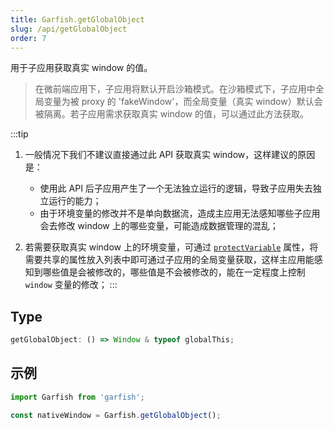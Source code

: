 ```yaml
---
title: Garfish.getGlobalObject
slug: /api/getGlobalObject
order: 7
---
```


用于子应用获取真实 window 的值。

> 在微前端应用下，子应用将默认开启沙箱模式。在沙箱模式下，子应用中全局变量为被 proxy 的 'fakeWindow'，而全局变量（真实 window）默认会被隔离。若子应用需求获取真实 window 的值，可以通过此方法获取。


:::tip
1. 一般情况下我们不建议直接通过此 API 获取真实 window，这样建议的原因是：
   - 使用此 API 后子应用产生了一个无法独立运行的逻辑，导致子应用失去独立运行的能力；
   - 由于环境变量的修改并不是单向数据流，造成主应用无法感知哪些子应用会去修改 window 上的哪些变量，可能造成数据管理的混乱；

2. 若需要获取真实 window 上的环境变量，可通过 [`protectVariable`](/api/run#protectvariable) 属性，将需要共享的属性放入列表中即可通过子应用的全局变量获取，这样主应用能感知到哪些值是会被修改的，哪些值是不会被修改的，能在一定程度上控制 `window` 变量的修改；
:::

## Type
```ts
getGlobalObject: () => Window & typeof globalThis;
```
## 示例

```js
import Garfish from 'garfish';

const nativeWindow = Garfish.getGlobalObject();
```
